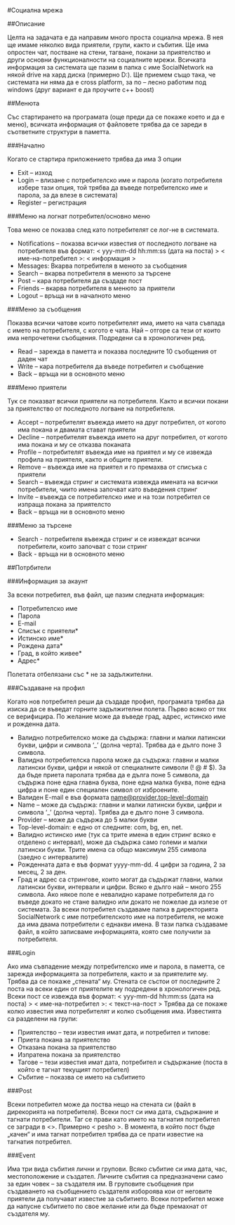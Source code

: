 #Социална мрежа

##Описание

Целта на задачата е да направим много проста социална мрежа. В нея ще имаме няколко вида приятели, групи, както и събития. Ще има опростен чат, постване на стени, тагване, покани за приятелство и други основни функционалности на социалните мрежи. Всичката информация за системата ще пазим в папка с име SocialNetwork на някой drive на хард диска (примерно D:). Ще приемем също така, че системата ни няма да е cross platform, за по – лесно работим под windows (друг вариант е да проучите c++ boost)

##Менюта

Със стартирането на програмата (още преди да се покаже което и да е меню), всичката информация от файловете трябва да се зареди в съответните структури в паметта.

###Начално

Когато се стартира приложението трябва да има 3 опции

*	Exit – изход
*	Login – влизане с потребителско име и парола (когато потребителя избере тази опция, той трябва да въведе потребителско име и парола, за да влезе в системата)
*	Register – регистрация 

###Меню на логнат потребител/основно меню

Това меню се показва след като потребителят се лог-не в системата.

*	Notifications – показва всички известия от последното логване на потребителя във формат: < yyy-mm-dd hh:mm:ss (дата на поста) > < име-на-потребител >: < информация >
*	Messages: Вкарва потребителя в менюто за съобщения
*	Search – вкарва потребителя в менюто за търсене
*	Post – кара потребителя да създаде пост
*	Friends – вкарва потребителя в менюто за приятели
*	Logout – връща ни в началното меню

###Меню за съобщения

Показва всички чатове които потребителят има, името на чата съвпада с името на потребителя, с когото е чата. Най – отгоре са тези от които има непрочетени съобщения. Подредени са в хронологичен ред.

*	Read – зарежда в паметта и показва последните 10 съобщения от даден чат
*	Write – кара потребителя да въведе потребител и съобщение
*	Back – връща ни в основното меню

###Меню приятели

Тук се показват всички приятели на потребителя. Както и всички покани за приятелство от последното логване на потребителя.

*	Accept – потребителят въвежда името на друг потребител, от когото има покана и двамата стават приятели
*	Decline – потребителят въвежда името на друг потребител, от когото има покана и му се отказва поканата
*	Profile – потребителят въвежда име на приятел и му се извежда профила на приятеля, както и общите приятели.
*	Remove – въвежда име на приятел и го премахва от списъка с приятели
*	Search – въвежда стринг и системата извежда имената на всички потребители, чиито имена започват като въведения стринг
*	Invite – въвежда се потребителско име и на този потребител се изпраща покана за приятелсто
*	Back – връща ни в основното меню

###Меню за търсене

* Search - потребителя въвежда стринг и се извеждат всички потребители, които започват с този стринг
* Back - връща ни в основното меню

##Потрбители

###Информация за акаунт

За всеки потребител, във файл, ще пазим следната информация:

*	Потребителско име
*	Парола
*	E-mail
*	Списък с приятели*
*	Истинско име*
*	Рождена дата*
*	Град, в който живее*
*	Адрес*

Полетата отбелязани със * не за задължителни.

###Създаване на профил

Когато нов потребител реши да създаде профил, програмата трябва да изиска да се въведат горните задължителни полета. Първо всяко от тях се верифицира. По желание може да въведе град, адрес, истинско име и рожденна дата.

*	Валидно потребителско може да съдържа: главни и малки латински букви, цифри и символа ‘_’ (долна черта). Трябва да е дълго поне 3 символа.
*	Валидна потребителска парола може да съдържа: главни и малки латински букви, цифри и някой от специалните символи (! @ # $). За да бъде приета паролата трябва да е дълга поне 5 символа, да съдържа поне една главна буква, поне една малка буква, поне една цифра и поне един специален символ от изброените.
*	Валиден E-mail е във формата name@provider.top-level-domain
 *	Name – може да съдържа: главни и малки латински букви, цифри и символа ‘_’ (долна черта). Трябва да е дълго поне 3 символа.
 *	Provider – може да съдържа до 5 малки букви
 *	Top-level-domain: е едно от следните: com, bg, en, net.
*	Валидно истинско име (тук са трите имена в един стринг всяко е отделено с интервал), може да съдържа само големи и малки латински букви. Трите имена са общо максимум 255 символа (заедно с интервалите)
*	Рожденната дата е във формат yyyy-mm-dd. 4 цифри за година, 2 за месец, 2 за ден.
*	Град и адрес са стрингове, които могат да съдържат главни, малки латински букви, интервали и цифри. Всяко е дълго най – много 255 символа.
Ако някое поле е невалидно караме потребителя да го въведе докато не стане валидно или докато не пожелае да излезе от системата. За всеки потребител създаваме папка в директорията SocialNetwork с име потребителското име на потребителя, не може да има двама потребители с еднакви имена. В тази папка създаваме файл, в който записваме информацията, която сме получили за потребителя.

###Login

Ако има съвпадение между потребителско име и парола, в паметта, се зарежда информацията за потребителя, както и за приятелите му. Трябва да се покаже „стената“ му. Стената се състои от последните 2 поста на всеки един от приятелите му подредени в хронологичен ред. Всеки пост се извежда във формат:
< yyy-mm-dd hh:mm:ss (дата на поста) > < име-на-потребител >: < текст-на-пост >
Трябва да се покаже колко известия има потребителят и колко съобщения има. 
Известията са разделени на групи:

*	Приятелство – тези известия имат дата, и потребител и типове:
  *	Приета покана за приятелство
  *	Отказана покана за приятелство
  *	Изпратена покана за приятелство
*	Тагове – тези известия имат дата, потребител и съдържание (поста в който е тагнат текущият потребител)
*	Събитие – показва се името на събитието

###Post

Всеки потребител може да поства нещо на стената си (файл в дирекорията на потребителя). Всеки пост си има дата, съдържание и тагнати потребители. Таг се прави като името на тагнатия потребител се загради в <>. Примерно < pesho >. В момента, в който пост бъде „качен“ и има тагнат потребител трябва да се прати известие на тагнатия потребител.

###Event

Има три вида събития лични и групови. Всяко събитие си има дата, час, местоположение и създател. Личните събития са предназначени само за един човек – за създателя им. В груповите съобщения при създаването на съобщението създателя избороява кои от неговите приятели да получават известие за събитието. Всеки потребител може да напусне събитието по свое желание или да бъде премахнат от създателя му.
